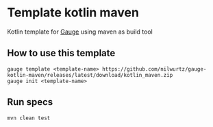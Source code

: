 # Template kotlin maven
Kotlin template for [Gauge](https://gauge.org/) using maven as build tool

## How to use this template
```shell
gauge template <template-name> https://github.com/nilwurtz/gauge-kotlin-maven/releases/latest/download/kotlin_maven.zip
gauge init <template-name>
```

## Run specs

```shell
mvn clean test
```
